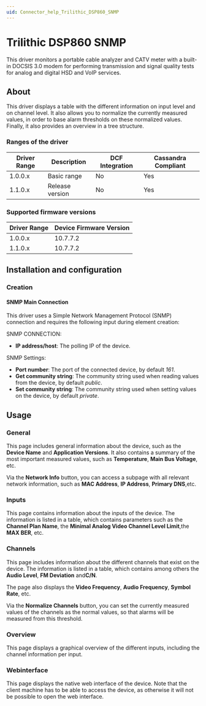 ```yaml
---
uid: Connector_help_Trilithic_DSP860_SNMP
---
```


# Trilithic DSP860 SNMP

This driver monitors a portable cable analyzer and CATV meter with a built-in DOCSIS 3.0 modem for performing transmission and signal quality tests for analog and digital HSD and VoIP services.

## About

This driver displays a table with the different information on input level and on channel level. It also allows you to normalize the currently measured values, in order to base alarm thresholds on these normalized values. Finally, it also provides an overview in a tree structure.

### Ranges of the driver

| **Driver Range** | **Description** | **DCF Integration** | **Cassandra Compliant** |
|------------------|-----------------|---------------------|-------------------------|
| 1.0.0.x          | Basic range     | No                  | Yes                     |
| 1.1.0.x          | Release version | No                  | Yes                     |

### Supported firmware versions

| **Driver Range** | **Device Firmware Version** |
|------------------|-----------------------------|
| 1.0.0.x          | 10.7.7.2                    |
| 1.1.0.x          | 10.7.7.2                    |

## Installation and configuration

### Creation

#### SNMP Main Connection

This driver uses a Simple Network Management Protocol (SNMP) connection and requires the following input during element creation:

SNMP CONNECTION:

- **IP address/host**: The polling IP of the device.

SNMP Settings:

- **Port number**: The port of the connected device, by default *161*.
- **Get community string**: The community string used when reading values from the device, by default *public*.
- **Set community string**: The community string used when setting values on the device, by default *private*.

## Usage

### General

This page includes general information about the device, such as the **Device Name** and **Application Versions**. It also contains a summary of the most important measured values, such as **Temperature**, **Main Bus Voltage**, etc.

Via the **Network Info** button, you can access a subpage with all relevant network information, such as **MAC Address**, **IP Address**, **Primary DNS**,etc.

### Inputs

This page contains information about the inputs of the device. The information is listed in a table, which contains parameters such as the **Channel Plan Name**, the **Minimal Analog Video Channel Level Limit**,the **MAX BER**, etc.

### Channels

This page includes information about the different channels that exist on the device. The information is listed in a table, which contains among others the **Audio Level**, **FM Deviation** and**C/N**.

The page also displays the **Video Frequency**, **Audio Frequency**, **Symbol Rate**, etc.

Via the **Normalize Channels** button, you can set the currently measured values of the channels as the normal values, so that alarms will be measured from this threshold.

### Overview

This page displays a graphical overview of the different inputs, including the channel information per input.

### Webinterface

This page displays the native web interface of the device. Note that the client machine has to be able to access the device, as otherwise it will not be possible to open the web interface.
